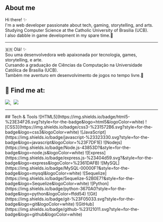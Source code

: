 ## About me
Hi there! ✨ <br>
I'm a web developer passionate about tech, gaming, storytelling, and arts.<br>
Studying Computer Science at the Catholic University of Brasilia (UCB).<br>
I also dabble in game development in my spare time.👾<br>

<hr>

🇧🇷 Olá! ✨<br>
Sou uma desenvolvedora web apaixonada por tecnologia, games, storytelling, e arte. <br>
Cursando a graduação de Ciências da Computação na Universidade Católica de Brasília (UCB).<br>
Também me aventuro em desenvolvimento de jogos no tempo livre.👾<br>

## 🔹 Find me at:
<p align="left">
    <a href="mailto:thna.rdg@gmail.com">
        <img src="https://img.shields.io/badge/gmail-D14836?&style=for-the-badge&logo=gmail&logoColor=white">
    </a>
    &nbsp;
    <a href="https://www.linkedin.com/in/thayna-rdg">
        <img src="https://img.shields.io/badge/linkedin-%230077B5.svg?&style=for-the-badge&logo=linkedin&logoColor=white">
    </a>
</p>

<hr>
## Tech & Tools
![HTML5](https://img.shields.io/badge/html5-%23E34F26.svg?style=for-the-badge&logo=html5&logoColor=white)
![CSS3](https://img.shields.io/badge/css3-%231572B6.svg?style=for-the-badge&logo=css3&logoColor=white)
![JavaScript](https://img.shields.io/badge/javascript-%23323330.svg?style=for-the-badge&logo=javascript&logoColor=%23F7DF1E)
![Nodejs](https://img.shields.io/badge/Node.js-43853D?&style=for-the-badge&logo=node.js&logoColor=white)
![Express](https://img.shields.io/badge/express.js-%23404d59.svg?&style=for-the-badge&logo=express&logoColor=%2361DAFB)
![MySQL](https://img.shields.io/badge/MySQL-00000F?&style=for-the-badge&logo=mysql&logoColor=white)
![Sequelize](https://img.shields.io/badge/Sequelize-52B0E7?&style=for-the-badge&logo=Sequelize&logoColor=white)
![Python](https://img.shields.io/badge/python-3670A0?style=for-the-badge&logo=python&logoColor=ffdd54)
![Git](https://img.shields.io/badge/git-%23F05033.svg?style=for-the-badge&logo=git&logoColor=white)
![GitHub](https://img.shields.io/badge/github-%23121011.svg?style=for-the-badge&logo=github&logoColor=white)
